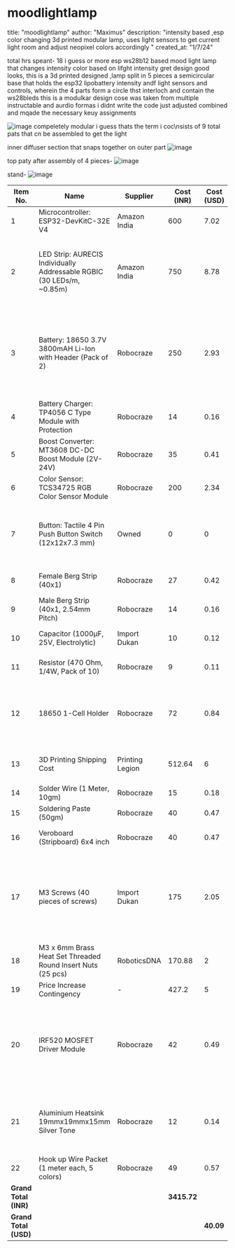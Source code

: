 # moodlightlamp
title: "moodlightlamp"
author: "Maximus"
description: "intensity based ,esp color changing 3d printed modular lamp, uses light sensors to get current light room and adjust neopixel colors accordingly "
created_at: "1/7/24"

total hrs speant- 18 i guess or more
esp ws28b12 based mood light lamp that changes intensity color based on lifght intensity gret design good looks, this is a 3d printed designed ,lamp split in 5 pieces a semicircular base that holds the esp32 lipobattery intensity andf light sensors and controls, wherein the 4 parts form a circle thst interloch and contain the ws28bleds
this is a modulkar design cose was taken from multiple instructable and aurdio formas i didnt write the code just adjusted combined and mqade the necessary keuy assignments

![image](https://github.com/user-attachments/assets/d83b1a37-41bf-4efe-ae61-d65401684fd9)
compeletely modular i guess thats the term i coc\nsists of 9 total pats that cn be assembled to get the light

inner diffuser section that snaps together on outer part
![image](https://github.com/user-attachments/assets/13bd1f42-7b2b-4f39-a4de-af1be7adfe09)

top paty after assembly of 4 pieces-
![image](https://github.com/user-attachments/assets/ce5ee1df-acca-4042-a582-9d4638dff2ea)

stand-
![image](https://github.com/user-attachments/assets/1e3857ba-2f29-4ce1-a807-43f56f4739c9)

| Item No. | Name | Supplier | Cost (INR) | Cost (USD) | Comment | Link |
|---|---|---|---|---|---|---|
| 1 | Microcontroller: ESP32-DevKitC-32E V4 | Amazon India | 600 | 7.02 | | https://www.amazon.in/ESP32-DevkitC-32E-V4-Latest-ESP32-Development/dp/B0BSSB25MS |
| 2 | LED Strip: AURECIS Individually Addressable RGBIC (30 LEDs/m, ~0.85m) | Amazon India | 750 | 8.78 | Approx. 0.85m length for 27cm diameter circle, approx. 26 LEDs. | https://www.amazon.in/AURECIS-Individually-Addressable-Non-Waterproof-Combinations/dp/B0FC96PCJQ/ |
| 3 | Battery: 18650 3.7V 3800mAH Li-Ion with Header (Pack of 2) | Robocraze | 250 | 2.93 | Reverted to original selection. Two batteries in parallel (1S2P) for 7600mAh total. | https://robocraze.com/products/18650-3-7v-3800mah-li-ion-rechargeable-battery-pack-of-2 |
| 4 | Battery Charger: TP4056 C Type Module with Protection | Robocraze | 14 | 0.16 | | https://robocraze.com/products/tp4056-battery-charger-c-type-module-with-protection-1 |
| 5 | Boost Converter: MT3608 DC-DC Boost Module (2V-24V) | Robocraze | 35 | 0.41 | | https://robocraze.com/products/mt3608-dc-dc-boost-module-2V-24V?_pos=1&_sid=a627efe0c&_ss=r |
| 6 | Color Sensor: TCS34725 RGB Color Sensor Module | Robocraze | 200 | 2.34 | Reverted to original price. | https://robocraze.com/products/tcs34725-rgb-color-sensor?variant=40192938475673 |
| 7 | Button: Tactile 4 Pin Push Button Switch (12x12x7.3 mm) | Owned | 0 | 0 | Owned. Pack of 5, only 1 needed for soft power control. | |
| 8 | Female Berg Strip (40x1) | Robocraze | 27 | 0.42 | 3 | https://www.robocraze.com/products/40x1-female-berg-strip?_pos=1&_psq=berg&_ss=e&_v=1.0 |
| 9 | Male Berg Strip (40x1, 2.54mm Pitch) | Robocraze | 14 | 0.16 | 2 pcs. | https://www.robocraze.com/products/40x1-pin-2-54mm-pitch-male-berg-strip?_pos=3&_psq=berg&_ss=e&_v=1.0 |
| 10 | Capacitor (1000µF, 25V, Electrolytic) | Import Dukan | 10 | 0.12 | | https://www.importdukan.com/1000uf-25v-electrolytic-capacitor-resistors?search=1000uf+capicator&description=true |
| 11 | Resistor (470 Ohm, 1/4W, Pack of 10) | Robocraze | 9 | 0.11 | | https://www.robocraze.com/products/470-ohm-resistor-pack-of-10?_pos=1&_sid=04790dc15&_ss=r |
| 12 | 18650 1-Cell Holder | Robocraze | 72 | 0.84 | For secure mounting of two 18650 batteries (2 pcs). | https://www.robocraze.com/products/18650-1-cell-holder?_pos=4&_psq=holder&_ss=e&_v=1.0 |
| 13 | 3D Printing Shipping Cost | Printing Legion | 512.64 | 6 | shipping from printing Legion. | (Shipping) |
| 14 | Solder Wire (1 Meter, 10gm) | Robocraze | 15 | 0.18 | | https://www.robocraze.com/products/soldering-wire10gm?_pos=2&_psq=solder&_ss=e&_v=1.0 |
| 15 | Soldering Paste (50gm) | Robocraze | 40 | 0.47 | | https://www.robocraze.com/products/soldering-paste-50-gm?_pos=5&_sid=5845158cf&_ss=r |
| 16 | Veroboard (Stripboard) 6x4 inch | Robocraze | 40 | 0.47 | Reverted to original price. | |
| 17 | M3 Screws (40 pieces of screws) | Import Dukan | 175 | 2.05 | cheaper than amazon its like 60-70screws amazo askes 5-8 dollars its 1 | https://www.importdukan.com/m2.5-x-8.5mm-socket-head-cap-allen-screws-pack-10-screws |
| 18 | M3 x 6mm Brass Heat Set Threaded Round Insert Nuts (25 pcs) | RoboticsDNA | 170.88 | 2 | Price includes delivery. | https://roboticsdna.in/product/m3-x-6mm-brass-heat-set-threaded-round-insert-nut-25-pcs/ |
| 19 | Price Increase Contingency | - | 427.2 | 5 | | |
| 20 | IRF520 MOSFET Driver Module | Robocraze | 42 | 0.49 | For "soft power" control of main circuit via ESP32. Heat sink needed for loads > 1A. | https://robocraze.com/products/keyes-mos-driving-module-for-boards-compatible-with-arduino |
| 21 | Aluminium Heatsink 19mmx19mmx15mm Silver Tone | Robocraze | 12 | 0.14 | For MOSFET. Requires heatsink in enclosed space. | https://robocraze.com/products/aluminium-heatsink-19mmx19mmx15mm-silver-tone |
| 22 | Hook up Wire Packet (1 meter each, 5 colors) | Robocraze | 49 | 0.57 | | |
| **Grand Total (INR)** | | | **3415.72** | | | |
| **Grand Total (USD)** | | | | **40.09** | | |
